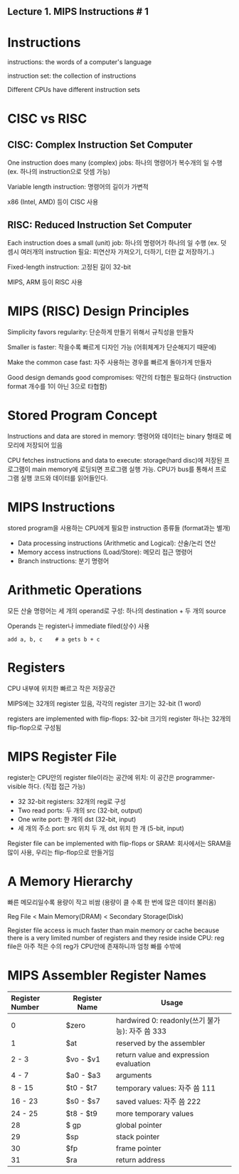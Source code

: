 ## Lecture 1. MIPS Instructions \# 1

# Instructions

instructions: the words of a computer's language

instruction set: the collection of instructions

Different CPUs have different instruction sets



# CISC vs RISC

## CISC: Complex Instruction Set Computer

One instruction does many (complex) jobs: 하나의 명령어가 복수개의 일 수행 (ex. 하나의 instruction으로 덧셈 가능)

Variable length instruction: 명령어의 길이가 가변적

x86 (Intel, AMD) 등이 CISC 사용

## RISC: Reduced Instruction Set Computer

Each instruction does a small (unit) job: 하나의 명령어가 하나의 일 수행 (ex. 덧셈시 여러개의 instruction 필요: 피연산자 가져오기, 더하기, 더한 값 저장하기..)

Fixed-length instruction: 고정된 길이 32-bit

MIPS, ARM 등이 RISC 사용



# MIPS (RISC) Design Principles

Simplicity favors regularity: 단순하게 만들기 위해서 규칙성을 만들자

Smaller is faster: 작을수록 빠르게 디자인 가능 (어휘체계가 단순해지기 때문에)

Make the common case fast: 자주 사용하는 경우를 빠르게 돌아가게 만들자

Good design demands good compromises: 약간의 타협은 필요하다 (instruction format 개수를 1이 아닌 3으로 타협함)



# Stored Program Concept

Instructions and data are stored in memory: 명령어와 데이터는 binary 형태로 메모리에 저장되어 있음

CPU fetches instructions and data to execute: storage(hard disc)에 저장된 프로그램이 main memory에 로딩되면 프로그램 실행 가능. CPU가 bus를 통해서 프로그램 실행 코드와 데이터를 읽어들인다.



# MIPS Instructions

stored program을 사용하는 CPU에게 필요한 instruction 종류들 (format과는 별개)

- Data processing instructions (Arithmetic and Logical): 산술/논리 연산
- Memory access instructions (Load/Store): 메모리 접근 명령어
- Branch instructions: 분기 명령어



# Arithmetic Operations

모든 산술 명령어는 세 개의 operand로 구성: 하나의 destination + 두 개의 source

Operands 는 register나 immediate filed(상수) 사용

`add a, b, c	# a gets b + c`



# Registers

CPU 내부에 위치한 빠르고 작은 저장공간 

MIPS에는 32개의 register 있음, 각각의 register 크기는 32-bit (1 word)

registers are implemented with flip-flops: 32-bit 크기의 register 하나는 32개의 flip-flop으로 구성됨



# MIPS Register File

register는 CPU안의 register file이라는 공간에 위치: 이 공간은 programmer-visible 하다. (직접 접근 가능)

- 32 32-bit registers: 32개의 reg로 구성
- Two read ports: 두 개의 src (32-bit, output)
- One write port: 한 개의 dst (32-bit, input)
- 세 개의 주소 port: src 위치 두 개, dst 위치 한 개 (5-bit, input)

Register file can be implemented with flip-flops or SRAM: 회사에서는 SRAM을 많이 사용, 우리는 flip-flop으로 만들거임



# A Memory Hierarchy

빠른 메모리일수록 용량이 작고 비쌈 (용량이 클 수록 한 번에 많은 데이터 불러옴)

Reg File < Main Memory(DRAM) < Secondary Storage(Disk)

Register file access is much faster than main memory or cache because there is a very limited number of registers and they reside inside CPU: reg file은 아주 적은 수의 reg가 CPU안에 존재하니까 엄청 빠를 수밖에



# MIPS Assembler Register Names

| Register Number | Register Name | Usage                                           |
| :-------------- | ------------- | ----------------------------------------------- |
| 0               | $zero         | hardwired 0: readonly(쓰기 불가능): 자주 씀 333 |
| 1               | $at           | reserved by the assembler                       |
| 2 - 3           | $vo - $v1     | return value and expression evaluation          |
| 4 - 7           | $a0 - $a3     | arguments                                       |
| 8 - 15          | $t0 - $t7     | temporary values: 자주 씀 111                   |
| 16 - 23         | $s0 - $s7     | saved values: 자주 씀 222                       |
| 24 - 25         | $t8 - $t9     | more temporary values                           |
| 28              | $ gp          | global pointer                                  |
| 29              | $sp           | stack pointer                                   |
| 30              | $fp           | frame pointer                                   |
| 31              | $ra           | return address                                  |



